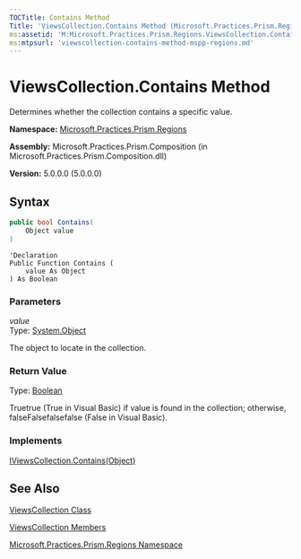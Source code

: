 ```yaml
---
TOCTitle: Contains Method
Title: 'ViewsCollection.Contains Method (Microsoft.Practices.Prism.Regions)'
ms:assetid: 'M:Microsoft.Practices.Prism.Regions.ViewsCollection.Contains(System.Object)'
ms:mtpsurl: 'viewscollection-contains-method-mspp-regions.md'
---
```



# ViewsCollection.Contains Method

Determines whether the collection contains a specific value.

**Namespace:** [Microsoft.Practices.Prism.Regions](/patterns-practices/reference/mspp-regions-namespace)

**Assembly:** Microsoft.Practices.Prism.Composition (in Microsoft.Practices.Prism.Composition.dll)

**Version:** 5.0.0.0 (5.0.0.0)

## Syntax

```C#
public bool Contains(
	Object value
)
```

```VB
'Declaration
Public Function Contains ( 
	value As Object
) As Boolean
```
### Parameters

*value*  
Type: [System.Object](http://msdn.microsoft.com/en-us/library/e5kfa45b)

The object to locate in the collection.

### Return Value

Type: [Boolean](http://msdn.microsoft.com/en-us/library/a28wyd50)

Truetrue (True in Visual Basic) if value is found in the collection; otherwise, falseFalsefalsefalse (False in Visual Basic).
### Implements

[IViewsCollection.Contains(Object)](/patterns-practices/reference/iviewscollection-contains-method-mspp-regions)

## See Also

[ViewsCollection Class](/patterns-practices/reference/viewscollection-class-mspp-regions)

[ViewsCollection Members](/patterns-practices/reference/viewscollection-members-mspp-regions)

[Microsoft.Practices.Prism.Regions Namespace](/patterns-practices/reference/mspp-regions-namespace)

